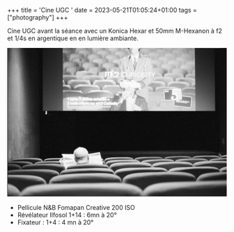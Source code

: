 +++
title = 'Cine UGC '
date = 2023-05-21T01:05:24+01:00
tags = ["photography"]
+++

Cine UGC avant la séance avec un 
Konica Hexar et 50mm M-Hexanon à f2 et 1/4s en argentique en en lumière ambiante.


![Image](./images/cineUGC50mmHexar.png)

- Pellicule N&B Fomapan Creative 200 ISO
- Révélateur Ilfosol 1+14 : 6mn à 20°
- Fixateur : 1+4 : 4 mn à 20°
